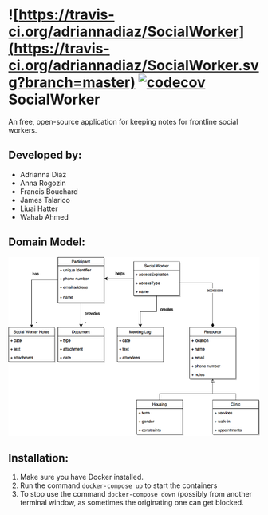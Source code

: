 ![https://travis-ci.org/adriannadiaz/SocialWorker](https://travis-ci.org/adriannadiaz/SocialWorker.svg?branch=master)
[![codecov](https://codecov.io/gh/adriannadiaz/SocialWorker/branch/master/graph/badge.svg)](https://codecov.io/gh/adriannadiaz/SocialWorker)
SocialWorker
============

An free, open-source application for keeping notes for frontline social workers.

Developed by:
-------------
- Adrianna Diaz
- Anna Rogozin
- Francis Bouchard
- James Talarico
- Liuai Hatter
- Wahab Ahmed

Domain Model:
-------------

![Image of Domain Model](documentation/domain-model.png)


Installation:
-------------

1. Make sure you have Docker installed.
2. Run the command `docker-compose up` to start the containers
3. To stop use the command `docker-compose down` (possibly from another terminal window, as sometimes the originating one can get blocked.
